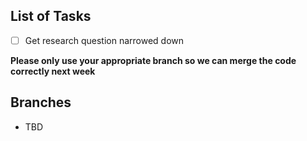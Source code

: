 ## List of Tasks

- [ ] Get research question narrowed down


**Please only use your appropriate branch so we can merge the code correctly next week**

## Branches

- TBD
